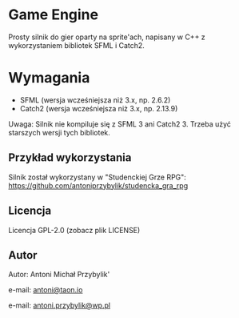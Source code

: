 # Game Engine

Prosty silnik do gier oparty na sprite'ach, napisany w C++ z wykorzystaniem bibliotek SFML i Catch2.

# Wymagania

- SFML (wersja wcześniejsza niż 3.x, np. 2.6.2)
- Catch2 (wersja wcześniejsza niż 3.x, np. 2.13.9)

Uwaga: Silnik nie kompiluje się z SFML 3 ani Catch2 3. Trzeba użyć starszych wersji tych bibliotek.

## Przykład wykorzystania

Silnik został wykorzystany w "Studenckiej Grze RPG": https://github.com/antoniprzybylik/studencka_gra_rpg

## Licencja

Licencja GPL-2.0 (zobacz plik LICENSE)

## Autor

Autor: Antoni Michał Przybylik'

e-mail: antoni@taon.io

e-mail: antoni.przybylik@wp.pl
